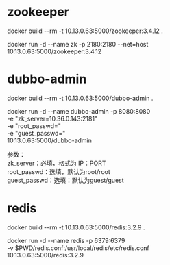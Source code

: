 
# zookeeper
docker build --rm -t 10.13.0.63:5000/zookeeper:3.4.12 .

docker run -d --name zk -p 2180:2180 --net=host 10.13.0.63:5000/zookeeper:3.4.12

# dubbo-admin
docker build --rm -t 10.13.0.63:5000/dubbo-admin .

docker run -d --name dubbo-admin -p 8080:8080 \
-e "zk_server=10.36.0.143:2181" \
-e "root_passwd=" \
-e "guest_passwd=" \
10.13.0.63:5000/dubbo-admin

参数：  
zk_server：必填，格式为 IP：PORT  
root_passwd：选填，默认为root/root  
guest_passwd：选填：默认为guest/guest

# redis
docker build --rm -t 10.13.0.63:5000/redis:3.2.9 .

docker run -d --name redis -p 6379:6379 \
-v $PWD/redis.conf:/usr/local/redis/etc/redis.conf \
10.13.0.63:5000/redis:3.2.9




